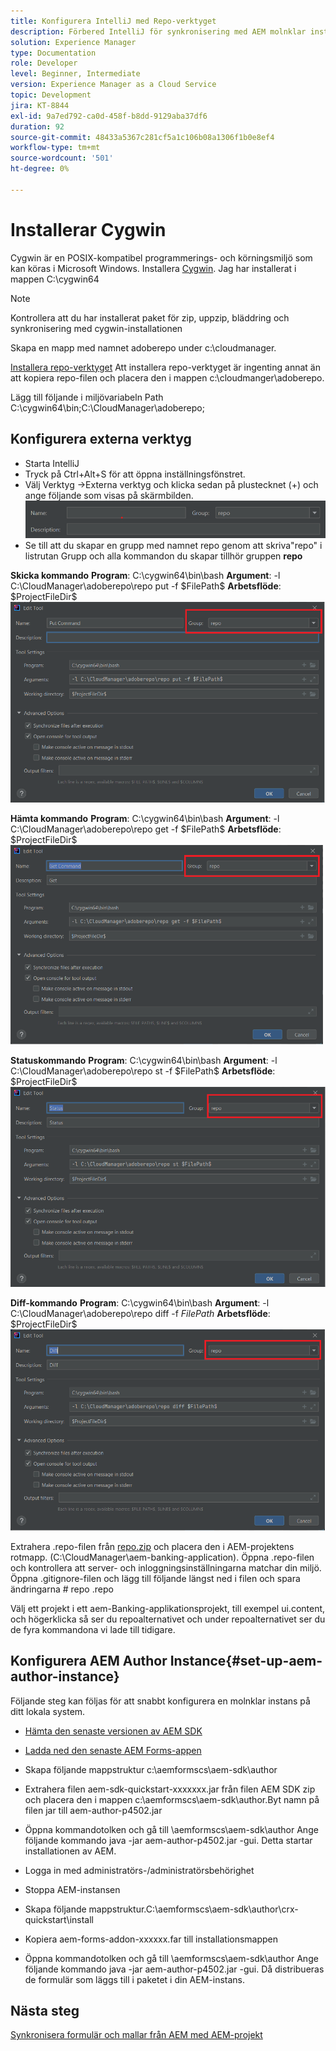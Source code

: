 ```yaml
---
title: Konfigurera IntelliJ med Repo-verktyget
description: Förbered IntelliJ för synkronisering med AEM molnklar instans
solution: Experience Manager
type: Documentation
role: Developer
level: Beginner, Intermediate
version: Experience Manager as a Cloud Service
topic: Development
jira: KT-8844
exl-id: 9a7ed792-ca0d-458f-b8dd-9129aba37df6
duration: 92
source-git-commit: 48433a5367c281cf5a1c106b08a1306f1b0e8ef4
workflow-type: tm+mt
source-wordcount: '501'
ht-degree: 0%

---
```


# Installerar Cygwin


Cygwin är en POSIX-kompatibel programmerings- och körningsmiljö som kan köras i Microsoft Windows.
Installera [Cygwin](https://www.cygwin.com/). Jag har installerat i mappen C:\cygwin64
>[!NOTE]
> Kontrollera att du har installerat paket för zip, uppzip, bläddring och synkronisering med cygwin-installationen

Skapa en mapp med namnet adoberepo under c:\cloudmanager.

[Installera repo-verktyget](https://github.com/Adobe-Marketing-Cloud/tools/tree/master/repo) Att installera repo-verktyget är ingenting annat än att kopiera repo-filen och placera den i mappen c:\cloudmanger\adoberepo.

Lägg till följande i miljövariabeln Path C:\cygwin64\bin;C:\CloudManager\adoberepo;

## Konfigurera externa verktyg

* Starta IntelliJ
* Tryck på Ctrl+Alt+S för att öppna inställningsfönstret.
* Välj Verktyg ->Externa verktyg och klicka sedan på plustecknet (+) och ange följande som visas på skärmbilden.
  ![rep](assets/repo.png)
* Se till att du skapar en grupp med namnet repo genom att skriva&quot;repo&quot; i listrutan Grupp och alla kommandon du skapar tillhör gruppen **repo**


**Skicka kommando**
**Program**: C:\cygwin64\bin\bash
**Argument**: -l C:\CloudManager\adoberepo\repo put -f \$FilePath\$
**Arbetsflöde**: \$ProjectFileDir\$
![put-command](assets/put-command.png)

**Hämta kommando**
**Program**: C:\cygwin64\bin\bash
**Argument**: -l C:\CloudManager\adoberepo\repo get -f \$FilePath\$
**Arbetsflöde**: \$ProjectFileDir\$
![get-command](assets/get-command.png)

**Statuskommando**
**Program**: C:\cygwin64\bin\bash
**Argument**: -l C:\CloudManager\adoberepo\repo st -f \$FilePath\$
**Arbetsflöde**: \$ProjectFileDir\$
![status-command](assets/status-command.png)

**Diff-kommando**
**Program**: C:\cygwin64\bin\bash
**Argument**: -l C:\CloudManager\adoberepo\repo diff -f $FilePath$
**Arbetsflöde**: \$ProjectFileDir\$
![diff-command](assets/diff-command.png)

Extrahera .repo-filen från [repo.zip](assets/repo.zip) och placera den i AEM-projektens rotmapp. (C:\CloudManager\aem-banking-application). Öppna .repo-filen och kontrollera att server- och inloggningsinställningarna matchar din miljö.
Öppna .gitignore-filen och lägg till följande längst ned i filen och spara ändringarna
\# repo
.repo

Välj ett projekt i ett aem-Banking-applikationsprojekt, till exempel ui.content, och högerklicka så ser du repoalternativet och under repoalternativet ser du de fyra kommandona vi lade till tidigare.

## Konfigurera AEM Author Instance{#set-up-aem-author-instance}

Följande steg kan följas för att snabbt konfigurera en molnklar instans på ditt lokala system.
* [Hämta den senaste versionen av AEM SDK](https://experience.adobe.com/#/downloads/content/software-distribution/en/aemcloud.html)

* [Ladda ned den senaste AEM Forms-appen](https://experience.adobe.com/#/downloads/content/software-distribution/en/aemcloud.html)

* Skapa följande mappstruktur
c:\aemformscs\aem-sdk\author

* Extrahera filen aem-sdk-quickstart-xxxxxxx.jar från filen AEM SDK zip och placera den i mappen c:\aemformscs\aem-sdk\author.Byt namn på filen jar till aem-author-p4502.jar

* Öppna kommandotolken och gå till \aemformscs\aem-sdk\author
Ange följande kommando java -jar aem-author-p4502.jar -gui. Detta startar installationen av AEM.
* Logga in med administratörs-/administratörsbehörighet
* Stoppa AEM-instansen
* Skapa följande mappstruktur.C:\aemformscs\aem-sdk\author\crx-quickstart\install
* Kopiera aem-forms-addon-xxxxxx.far till installationsmappen
* Öppna kommandotolken och gå till \aemformscs\aem-sdk\author
Ange följande kommando java -jar aem-author-p4502.jar -gui. Då distribueras de formulär som läggs till i paketet i din AEM-instans.

## Nästa steg

[Synkronisera formulär och mallar från AEM med AEM-projekt](./deploy-your-first-form.md)
